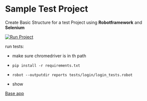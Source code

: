 # Sample Test Project

Create Basic Structure for a test Project using **Robotframework** and **Selenium**

[![Run Project](https://github.com/doamaral/learn-robotframework/actions/workflows/first_workflow.yml/badge.svg)](https://github.com/doamaral/learn-robotframework/actions/workflows/first_workflow.yml)

run tests:
- make sure chromedriver is in th path
- `pip install -r requirements.txt`
- `robot --outputdir reports tests/login/login_tests.robot`

- show

[Base app](https://the-internet.herokuapp.com/)

